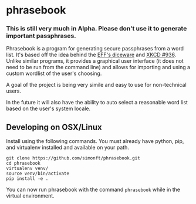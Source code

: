 # phrasebook
### This is still very much in Alpha. Please don't use it to generate important passphrases.

Phrasebook is a program for generating secure passphrases from a word list. It's based off the idea behind the [EFF's diceware](https://www.eff.org/dice) and [XKCD #936](https://www.xkcd.com/936/). Unlike similar programs, it provides a graphical user interface (it does not need to be run from the command line) and allows for importing and using a custom wordlist of the user's choosing. 

A goal of the project is being very simile and easy to use for non-technical users.

In the future it will also have the ability to auto select a reasonable word list based on the user's system locale. 

## Developing on OSX/Linux
Install using the following commands. You must already have python, pip, and virtualenv installed and available on your path.
```
git clone https://github.com/simonft/phrasebook.git
cd phrasebook
virtualenv venv/
source venv/bin/activate
pip install -e .
```
You can now run phrasebook with the command `phrasebook`  while in the virtual environment.
